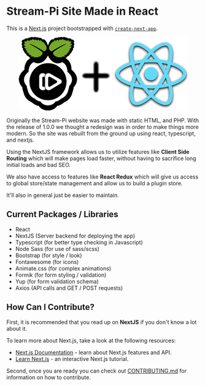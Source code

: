# Stream-Pi Site Made in React

This is a [Next.js](https://nextjs.org/) project bootstrapped with [`create-next-app`](https://github.com/vercel/next.js/tree/canary/packages/create-next-app).

<div align="center">
  <img src="https://raw.githubusercontent.com/stream-pi/website/master/.github/images/combined-logos.png">
</div>

Originally the Stream-Pi website was made with static HTML, and PHP. With the release of 1.0.0 we thought a redesign was in order to make things more modern. So the site was rebuilt from the ground up using react, typescript, and nextjs.

Using the NextJS framework allows us to utilize features like **Client Side Routing** which will make pages load faster, without having to sacrifice long initial loads and bad SEO.

We also have access to features like **React Redux** which will give us access to global store/state management and allow us to build a plugin store.

It'll also in general just be easier to maintain.

## Current Packages / Libraries

- React
- NextJS (Server backend for deploying the app)
- Typescript (for better type checking in Javascript)
- Node Sass (for use of sass/scss)
- Bootstrap (for style / look)
- Fontawesome (for icons)
- Animate.css (for complex animations)
- Formik (for form styling / validation)
- Yup (for form validation schema)
- Axios (API calls and GET / POST requests)

## How Can I Contribute?

First, it is recommended that you read up on **NextJS** if you don't know a lot about it.

To learn more about Next.js, take a look at the following resources:

- [Next.js Documentation](https://nextjs.org/docs) - learn about Next.js features and API.
- [Learn Next.js](https://nextjs.org/learn) - an interactive Next.js tutorial.

Second, once you are ready you can check out [CONTRIBUTING.md](https://github.com/stream-pi/Website/blob/master/CONTRIBUTING.md) for information on how to contribute.
